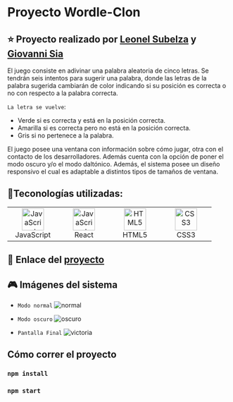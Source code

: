 # Proyecto Wordle-Clon
:star: Proyecto realizado por [Leonel Subelza](https://github.com/leonelSubelza) y [Giovanni Sia](https://github.com/GiovanniSia)
--
El juego consiste en adivinar una palabra aleatoria de cinco letras. Se tendrán seis intentos para sugerir una palabra, donde las letras de la palabra sugerida cambiarán de color indicando si su posición es correcta o no con respecto a la palabra correcta.

`La letra se vuelve`:
- Verde si es correcta y está en la posición correcta.
- Amarilla si es correcta pero no está en la posición correcta.
- Gris si no pertenece a la palabra.

El juego posee una ventana con información sobre cómo jugar, otra con el contacto de los desarrolladores. Además cuenta con la opción de poner el modo oscuro y/o el modo daltónico.
Además, el sistema posee un diseño responsivo el cual es adaptable a distintos tipos de tamaños de ventana.

## :hammer:Teconologías utilizadas:
<table align="center">
    <tr>
    <td align="center" width="100">
      <a href="#">
        <img src="https://upload.wikimedia.org/wikipedia/commons/9/99/Unofficial_JavaScript_logo_2.svg" width="50" height="50" alt="JavaScript" />
      </a>
      <br>JavaScript
    </td>    
      <td align="center" width="100">
      <a href="#">
        <img src="https://cdn.worldvectorlogo.com/logos/react-2.svg" width="50" height="50" alt="JavaScript" />
      </a>
      <br>React
    </td>     
    <td align="center" width="100">
      <a href="#">
        <img src="https://upload.wikimedia.org/wikipedia/commons/6/61/HTML5_logo_and_wordmark.svg" width="50" height="50" alt="HTML5" />
      </a>
      <br>HTML5
    </td>
    </td> 
    <td align="center" width="100">
      <a href="#">
        <img src="https://upload.wikimedia.org/wikipedia/commons/d/d5/CSS3_logo_and_wordmark.svg" width="50" height="50" alt="CSS3" />
      </a>
      <br>CSS3
    </td>
  </tr>
</table>

## :link: Enlace del [proyecto](https://giovannisiaa.github.io/Wordle-Clon/)

## :video_game: Imágenes del sistema 

- `Modo normal`
![normal](https://user-images.githubusercontent.com/85598026/214917531-cf5158c9-350f-4136-bce4-37aec83a9c2e.jpg)

- `Modo oscuro`
![oscuro](https://user-images.githubusercontent.com/85598026/214917632-c2893064-db25-45b5-84a1-190644f8ad48.jpg)

- `Pantalla Final`
![victoria](https://user-images.githubusercontent.com/85598026/214918210-e4691020-8f55-447e-8f14-50fe1a2271d8.jpg)

## Cómo correr el proyecto
### `npm install`
### `npm start`
